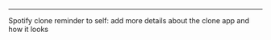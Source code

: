--------------------------
Spotify clone
reminder to self: add more details about the clone app and how it looks
